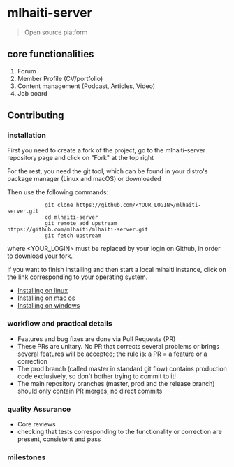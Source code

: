 # mlhaiti-server

> Open source platform 

## core functionalities 
  1. Forum 
  2. Member Profile (CV/portfolio)
  3. Content management (Podcast, Articles, Video)
  4. Job board

## Contributing 

### installation
First you need to create a fork of the project, go
to the mlhaiti-server repository page and click on "Fork" at the top right

For the rest, you need the git tool, which can be found in your distro's package 
manager (Linux and macOS) or downloaded

Then use the following commands:
           
                git clone https://github.com/<YOUR_LOGIN>/mlhaiti-server.git
                cd mlhaiti-server
                git remote add upstream https://github.com/mlhaiti/mlhaiti-server.git
                git fetch upstream
             
where <YOUR_LOGIN> must be replaced by your login on Github, in order to download your fork.

If you want to finish installing and then start a local mlhaiti instance, click on the link corresponding to your operating system.

* [Installing on linux](installing_linux.md)
* [Installing on mac os](installing_macos.md)
* [Installing on windows](installing_windows.md)
  
### workflow and practical details 

* Features and bug fixes are done via Pull Requests (PR)
* These PRs are unitary. No PR that corrects several problems or brings several features will be accepted; the rule is: a PR = a feature or a correction
* The prod branch (called master in standard git flow) contains production code exclusively, so don't bother trying to commit to it!
* The main repository branches (master, prod and the release branch) should only contain PR merges, no direct commits

### quality Assurance 

* Core reviews
* checking that tests corresponding to the functionality or correction are present, consistent and pass

### milestones
